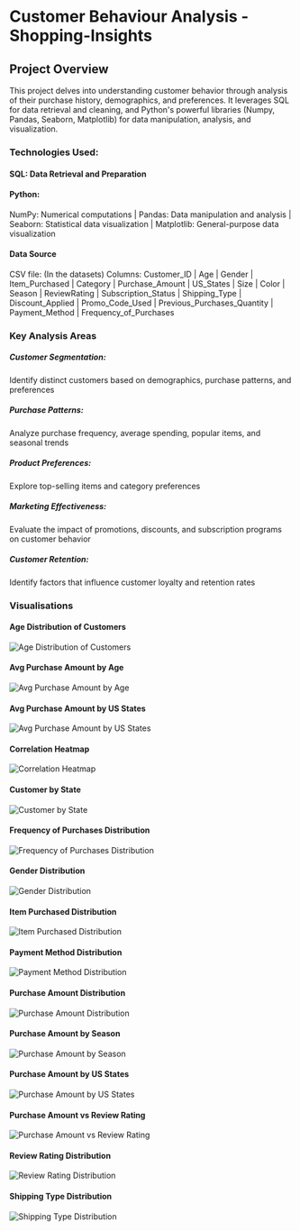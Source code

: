 # Customer Behaviour Analysis - Shopping-Insights

## Project Overview
This project delves into understanding customer behavior through analysis of their purchase history, demographics, and preferences. It leverages SQL for data retrieval and cleaning, and Python's powerful libraries (Numpy, Pandas, Seaborn, Matplotlib) for data manipulation, analysis, and visualization.

### Technologies Used:
#### SQL: Data Retrieval and Preparation
#### Python:
NumPy: Numerical computations | Pandas: Data manipulation and analysis | Seaborn: Statistical data visualization | Matplotlib: General-purpose data visualization

#### Data Source
CSV file: (In the datasets)
Columns:
Customer_ID | Age | Gender | Item_Purchased | Category | Purchase_Amount | US_States | Size | Color | Season | ReviewRating | Subscription_Status | Shipping_Type | Discount_Applied | Promo_Code_Used |  Previous_Purchases_Quantity | Payment_Method | Frequency_of_Purchases

### Key Analysis Areas
##### Customer Segmentation: 
Identify distinct customers based on demographics, purchase patterns, and preferences
##### Purchase Patterns: 
Analyze purchase frequency, average spending, popular items, and seasonal trends
##### Product Preferences: 
Explore top-selling items and category preferences
##### Marketing Effectiveness: 
Evaluate the impact of promotions, discounts, and subscription programs on customer behavior
##### Customer Retention: 
Identify factors that influence customer loyalty and retention rates

### Visualisations
#### Age Distribution of Customers
![Age Distribution of Customers](https://github.com/AbhinavG5/Customer-Behaviour-Analysis/blob/main/Age%20Distribution%20of%20Customers.png)
#### Avg Purchase Amount by Age
![Avg Purchase Amount by Age](https://github.com/AbhinavG5/Customer-Behaviour-Analysis/blob/main/Avg%20Purchase%20Amount%20by%20Age.png)
#### Avg Purchase Amount by US States
![Avg Purchase Amount by US States](https://github.com/AbhinavG5/Customer-Behaviour-Analysis/blob/main/Avg%20Purchase%20Amount%20by%20US%20States.png)
#### Correlation Heatmap
![Correlation Heatmap](https://github.com/AbhinavG5/Customer-Behaviour-Analysis/blob/main/Correlation%20Heatmap.png)
#### Customer by State
![Customer by State](https://github.com/AbhinavG5/Customer-Behaviour-Analysis/blob/main/Customer%20by%20State.png)
#### Frequency of Purchases Distribution
![Frequency of Purchases Distribution](https://github.com/AbhinavG5/Customer-Behaviour-Analysis/blob/main/Frequency%20of%20Purchases%20Distribution.png)
#### Gender Distribution
![Gender Distribution](https://github.com/AbhinavG5/Customer-Behaviour-Analysis/blob/main/Gender%20Distribution.png)
#### Item Purchased Distribution
![Item Purchased Distribution](https://github.com/AbhinavG5/Customer-Behaviour-Analysis/blob/main/Item%20Purchased%20Distribution.png)
#### Payment Method Distribution
![Payment Method Distribution](https://github.com/AbhinavG5/Customer-Behaviour-Analysis/blob/main/Payment%20Method%20Distribution.png)
#### Purchase Amount Distribution
![Purchase Amount Distribution](https://github.com/AbhinavG5/Customer-Behaviour-Analysis/blob/main/Purchase%20Amount%20Distribution.png)
#### Purchase Amount by Season
![Purchase Amount by Season](https://github.com/AbhinavG5/Customer-Behaviour-Analysis/blob/main/Purchase%20Amount%20by%20Season.png)
#### Purchase Amount by US States
![Purchase Amount by US States](https://github.com/AbhinavG5/Customer-Behaviour-Analysis/blob/main/Purchase%20Amount%20by%20US%20States.png)
#### Purchase Amount vs Review Rating
![Purchase Amount vs Review Rating](https://github.com/AbhinavG5/Customer-Behaviour-Analysis/blob/main/Purchase%20Amount%20vs%20Review%20Rating.png)
#### Review Rating Distribution
![Review Rating Distribution](https://github.com/AbhinavG5/Customer-Behaviour-Analysis/blob/main/Review%20Rating%20Distribution.png)
#### Shipping Type Distribution
![Shipping Type Distribution](https://github.com/AbhinavG5/Customer-Behaviour-Analysis/blob/main/Shipping%20Type%20Distribution.png)
